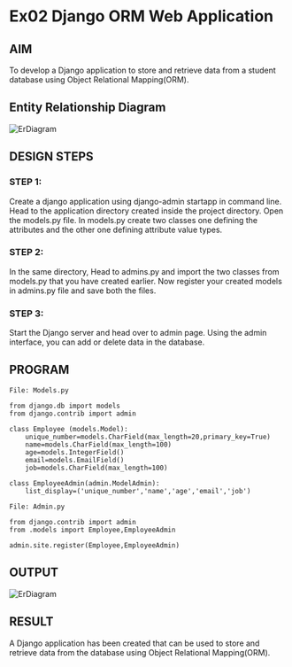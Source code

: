# Ex02 Django ORM Web Application

## AIM
To develop a Django application to store and retrieve data from a student database using Object Relational Mapping(ORM).

## Entity Relationship Diagram

![ErDiagram](https://user-images.githubusercontent.com/119559366/232076998-5a3072df-440a-47f4-a930-f5c99e4b7cae.png)


## DESIGN STEPS

### STEP 1:
Create a django application using django-admin startapp <appname> in command line.
Head to the application directory created inside the project directory. Open the models.py file.
In models.py create two classes one defining the attributes and the other one defining attribute value types.
### STEP 2:
In the same directory, Head to admins.py and import the two classes from models.py that you have created earlier.
Now register your created models in admins.py file and save both the files.
### STEP 3:
Start the Django server and head over to admin page.
Using the admin interface, you can add or delete data in the database.

## PROGRAM
```
File: Models.py

from django.db import models
from django.contrib import admin

class Employee (models.Model):
    unique_number=models.CharField(max_length=20,primary_key=True)
    name=models.CharField(max_length=100)
    age=models.IntegerField()
    email=models.EmailField()
    job=models.CharField(max_length=100)

class EmployeeAdmin(admin.ModelAdmin):
    list_display=('unique_number','name','age','email','job')

File: Admin.py

from django.contrib import admin
from .models import Employee,EmployeeAdmin

admin.site.register(Employee,EmployeeAdmin)
```

## OUTPUT

![ErDiagram](https://user-images.githubusercontent.com/119559366/232076998-5a3072df-440a-47f4-a930-f5c99e4b7cae.png)

## RESULT
A Django application has been created that can be used to store and retrieve data from the database using Object Relational Mapping(ORM).

